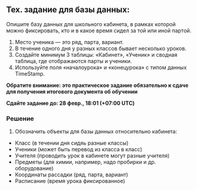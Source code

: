 ## Тех. задание для базы данных:

Опишите базу данных для школьного кабинета, в рамках которой можно фиксировать, кто и в какое время сидел за той или иной партой.

1. Место ученика — это ряд, парта, вариант.
2. В течение одного дня у разных классов бывает несколько уроков.
3. Создайте минимум 3 таблицы: «Кабинет», «Ученик» и сводная таблица, где отображаются парты и ученики.
4. Используйте поля «началоурока» и «конецурока» с типом данных TimeStamp.

**Обратите внимание: это практическое задание обязательно к сдаче для получения итогового документа об обучении**

**Сдайте задание до: 28 февр., 18:01 (+07:00 UTC)**

### Решение

1. Обозначить объекты для базы данных относительно кабинета:

* Класс (в течении дня сидяь разные классы)
* Ученики (может быть перевод из класса в класс)
* Учителя (проводить урок в кабинете могут разные учителя)
* Предметы (для химии, например, надо пробирки и др. оборудование)
* Координаты рассадки (ряд, парта, вариант)
* Расписание (время урока фиксированное)
